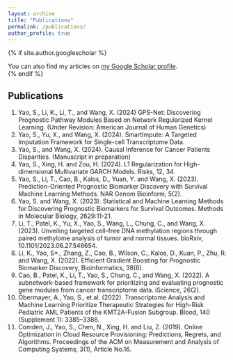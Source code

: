 ```yaml
---
layout: archive
title: "Publications"
permalink: /publications/
author_profile: true
---
```


{% if site.author.googlescholar %}
  <div class="wordwrap">You can also find my articles on <a href="{{site.author.googlescholar}}">my Google Scholar profile</a>.</div>
{% endif %}

## Publications
1. Yao, S., Li, K., Li, T., and Wang, X. (2024) GPS-Net: Discovering Prognostic Pathway Modules Based on Network Regularized Kernel Learning. (Under Revision: American Journal of Human Genetics)
2. Yao, S., Yu, X., and Wang, X. (2024). SmartImpute: A Targeted Imputation Framework for Single-cell Transcriptome Data. 
3. Yao, S., and Wang, X. (2024). Causal Inference for Cancer Patients Disparities. (Manuscript in preparation)
4. Yao, S., Xing, H. and Zou, H. (2024). L1 Regularization for High-dimensional Multivariate GARCH Models. Risks, 12, 34.
5. Yao, S., Li, T., Cao, B., Kalos, D., Yuan, Y. and Wang, X. (2023). Prediction-Oriented Prognostic Biomarker Discovery with Survival Machine Learning Methods. NAR Genom Bioinform, 5(2).
6. Yao, S. and Wang, X. (2023). Statistical and Machine Learning Methods for Discovering Prognostic Biomarkers for Survival Outcomes. Methods in Molecular Biology, 2629:11-21.
7. Li, T., Patel, K., Yu, X., Yao, S., Wang, L., Chung, C., and Wang, X. (2023). Unveiling targeted cell-free DNA methylation regions through paired methylome analysis of tumor and normal tissues. bioRxiv, 10.1101/2023.06.27.546654.
8. Li, K., Yao, S*., Zhang, Z., Cao, B., Wilson, C., Kalos, D., Kuan, P., Zhu, R. and Wang, X. (2022). Efficient Gradient Boosting for Prognostic Biomarker Discovery, Bioinformatics, 38(6). 
9. Cao, B., Patel, K., Li, T., Yao, S., Chung, C., and Wang, X. (2022). A subnetwork-based framework for prioritizing and evaluating prognostic gene modules from cancer transcriptome data. iScience, 26(2).
10. Obermayer, A., Yao, S., et al. (2022). Transcriptome Analysis and Machine Learning Prioritize Therapeutic Strategies for High-Risk Pediatric AML Patients of the KMT2A-Fusion Subgroup. Blood, 140 (Supplement 1): 3385–3386.
11. Comden, J., Yao, S., Chen, N., Xing, H. and Liu, Z. (2019). Online Optimization in Cloud Resource Provisioning: Predictions, Regrets, and Algorithms. Proceedings of the ACM on Measurement and Analysis of Computing Systems, 3(1), Article No.16.
